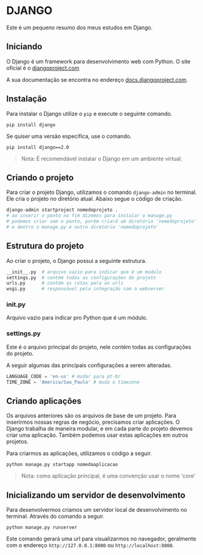 # DJANGO

Este é um pequeno resumo dos meus estudos em Django.

## Iniciando
O Django é um framework para desenvolvimento web com Python. O site oficial é o [djangoproject.com](https://djangoproject.com)

A sua documentação se encontra no endereço [docs.djangoproject.com](https://docs.djangoproject.com).

## Instalação

Para instalar o Django utilize o `pip` e execute o seguinte comando.

```
pip install django
```
Se quiser uma versão específica, use o comando.
```
pip install django==2.0
```

> Nota: É recomendável instalar o Django em um ambiente virtual.

## Criando o projeto

Para criar o projeto Django, utilizamos o comando `django-admin` no terminal. Ele cria o projeto no diretório atual. Abaixo segue o código de criação.
```sh
django-admin startproject nomedoprojeto .
# ao inserir o ponto no fim dizemos para instalar o manage.py
# podemos criar sem o ponto, porém criará um diretório 'nomedoprojeto' 
# e dentro o manage.py e outro diretório 'nomedoprojeto' 
```
## Estrutura do projeto

Ao criar o projeto, o Django possui a seguinte estrutura.

```sh
__init__.py  # arquivo vazio para indicar que é um modulo
settings.py  # contém todas as configurações do projeto
urls.py      # contém as rotas para as urls
wsgi.py      # responsável pela integração com o webserver
```

### __init__.py
Arquivo vazio para indicar pro Python que é um módulo.

### settings.py
Este é o arquivo principal do projeto, nele contém todas as configurações do projeto.

A seguir algumas das principais configurações a serem alteradas.
```python
LANGUAGE_CODE = 'en-us' # mudar para pt-br
TIME_ZONE = 'America/Sao_Paulo' # muda o timezone
```

## Criando aplicações
Os arquivos anteriores são os arquivos de base de um projeto. 
Para inserirmos nossas regras de negócio, precisamos criar aplicações.
O Django trabalha de maneira modular, e em cada parte do projeto devemos criar uma aplicação. 
Também podemos usar estas aplicações em outros projetos.

Para criarmos as aplicações, utilizamos o código a seguir.
```
python manage.py startapp nomedaaplicacao
```

> Nota: como aplicação principal, é uma convenção usar o nome 'core'

## Inicializando um servidor de desenvolvimento
Para desenvolvermos criamos um servidor local de desenvolvimento no terminal.
Através do comando a seguir.
```
python manage.py runserver
```

Este comando gerará uma url para visualizarmos no navegador, geralmente com o endereço `http://127.0.0.1:8000` ou `http://localhost:8000`.

